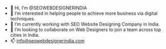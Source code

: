 - 👋 Hi, I’m @SEOWEBDESIGNERINDIA
- 👀 I’m interested in helping people to achieve more business via digital techniques.
- 🌱 I’m currently working with SEO Website Designing Company in India.
- 💞️ I’m looking to collaborate on Web Designers to join a team across top cities in India.
- 📫 info@seowebdesignerindia.com

<!---
SEOWEBDESIGNERINDIA/SEOWEBDESIGNERINDIA is a ✨ special ✨ repository because its `README.md` (this file) appears on your GitHub profile.
You can click the Preview link to take a look at your changes.
--->
